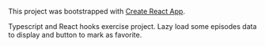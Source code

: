 This project was bootstrapped with [Create React App](https://github.com/facebook/create-react-app).

Typescript and React hooks exercise project. Lazy load some episodes data to display and button to mark as favorite.
